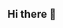 ## Hi there 👋

<!--
**qcheol/qcheol** is a ✨ _special_ ✨ repository because its `README.md` (this file) appears on your GitHub profile.
![(((https://www.pinterest.com/meimeii___/dark-cats-icons/))]
